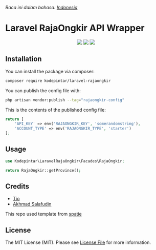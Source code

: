 *Baca ini dalam bahasa: [Indonesia](README-ID.md)*
# Laravel RajaOngkir API Wrapper

<p align="center">
<img src="https://img.shields.io/static/v1?label=PHP&message=8.0&color=green">
<img src="https://img.shields.io/static/v1?label=Version&message=2.0.1&color=blue">
<img src="https://img.shields.io/static/v1?label=Framework&message=Laravel&color=red">
</p>

## Installation

You can install the package via composer:

```bash
composer require kodepintar/laravel-rajaongkir
```

You can publish the config file with:
```bash
php artisan vendor:publish --tag="rajaongkir-config"
```

This is the contents of the published config file:

```php
return [
    'API_KEY' => env('RAJAONGKIR_KEY', 'somerandomstring'),
    'ACCOUNT_TYPE' => env('RAJAONGKIR_TYPE', 'starter')
];
```

## Usage

```php
use Kodepintar\LaravelRajaOngkir\Facades\RajaOngkir;

return RajaOngkir::getProvince();
```

## Credits

- [Tio](https://github.com/sangvictim)
- [Akhmad Salafudin](https://github.com/axmad386)

This repo used template from [spatie](https://github.com/spatie/package-skeleton-laravel)

## License

The MIT License (MIT). Please see [License File](LICENSE.md) for more information.
